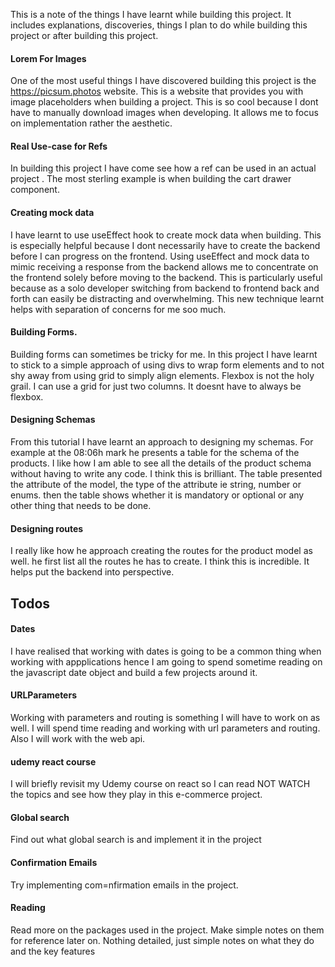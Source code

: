This is a note of the things I have learnt while building this project.
It includes explanations, discoveries, things I plan to do while building this project or after building this project.


#### Lorem For Images
One of the most useful things I have discovered building this project is the https://picsum.photos website. This is a website that provides you with image placeholders when building a project. This is so cool because I dont have to manually download images when developing. It allows me to focus on implementation rather the aesthetic. 

#### Real Use-case for Refs
In building this project I have come see how a ref can be used in an actual project . The most sterling example is when building the cart drawer component. 

#### Creating mock data 
I have learnt to use useEffect hook to create mock data when building. This is especially helpful because I dont necessarily have to create the backend before I can progress on the frontend. Using useEffect and mock data to mimic receiving a response from the backend allows me to concentrate on the frontend solely before moving to the backend. This is particularly useful because as a solo developer switching from backend to frontend back and forth can easily be distracting and overwhelming. This new technique learnt helps with separation of concerns for me soo much.

#### Building Forms.
Building forms can sometimes be tricky for me. In this project I have learnt to stick to a simple approach of using divs to wrap form elements and to not shy away from using grid to simply align elements. Flexbox is not the holy grail. I can use a grid for just two columns. It doesnt have to always be flexbox.

#### Designing Schemas
From this tutorial I have learnt an approach to designing my schemas. For example at the 08:06h mark 
he presents a table for the schema of the products. I like how I am able to see all the details of the product schema without having to write any code. I think this is brilliant. The table presented the attribute of the model, the type of the attribute ie string, number or enums. then the table shows whether it is mandatory or optional or any other thing that needs to be done.

#### Designing routes
I really like how he approach creating the routes for the product model as well. he first list 
all the routes he has to create. I think this is incredible. It helps put the backend into perspective.

## Todos
#### Dates 
I have realised that working with dates is going to be a common thing when working with appplications hence I am going to spend sometime reading on the javascript date object and build a few projects around it.

#### URLParameters
Working with parameters and routing is something I will have to work on as well. I will spend time reading and working with url parameters and routing. Also I will work with the web api.

#### udemy react course 
I will briefly revisit my Udemy course on react so I can read NOT WATCH the topics and see how they play in this e-commerce project.

#### Global search 
Find out what global search is and implement it in the project

#### Confirmation Emails
Try implementing com=nfirmation emails in the project.

#### Reading 
Read more on the packages used in the project. Make simple notes on them for reference later on.
Nothing detailed, just simple notes on what they do and the key features